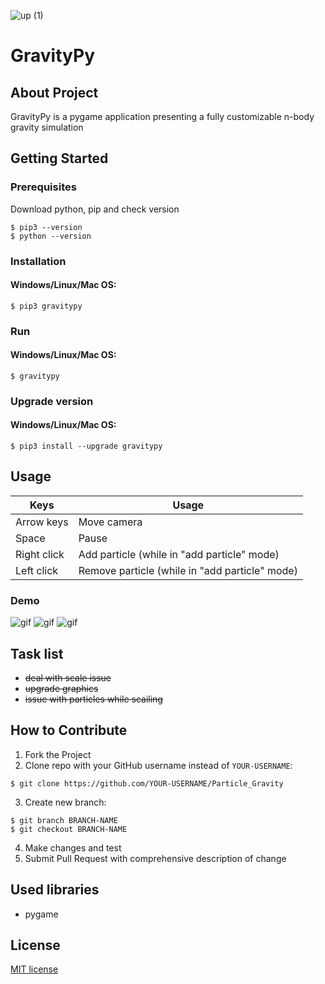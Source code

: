 ![up (1)](https://github.com/WiktorK02/gravitypy/assets/123249470/42d216fd-228d-4281-9f38-fc4d053320d5)

# GravityPy

## About Project
GravityPy is a pygame application presenting a fully customizable n-body gravity simulation
## Getting Started
### Prerequisites
Download python, pip and check version
```
$ pip3 --version 
$ python --version
```
### Installation
#### Windows/Linux/Mac OS:
```
$ pip3 gravitypy
```
### Run 
#### Windows/Linux/Mac OS:
```
$ gravitypy
```
### Upgrade version
#### Windows/Linux/Mac OS:
```
$ pip3 install --upgrade gravitypy
```
## Usage
|Keys    |  Usage   |     
| ------------- | ------------- | 
| Arrow keys     | Move camera         | 
| Space           | Pause        | 
| Right click         | Add particle  (while in "add particle" mode)     |
| Left click         | Remove particle (while in "add particle" mode)     |
### Demo 
![gif](https://user-images.githubusercontent.com/123249470/236646110-be4bdf11-9532-4dd3-bc83-0b9ed5e365ce.gif)
![gif](https://user-images.githubusercontent.com/123249470/236646107-053e41b3-52e6-46e1-b30d-7fae6ee85a1a.gif)
![gif](https://user-images.githubusercontent.com/123249470/236646111-3484842c-0e67-442d-a6ab-337d866f97c5.gif)
## Task list 
* <del>deal with scale issue</del>
* <del>upgrade graphics</del>
* <del>issue with particles while scailing </del>
## How to Contribute
1. Fork the Project
2. Clone repo with your GitHub username instead of ```YOUR-USERNAME```:<br>
```
$ git clone https://github.com/YOUR-USERNAME/Particle_Gravity
```
3. Create new branch:<br>
```
$ git branch BRANCH-NAME 
$ git checkout BRANCH-NAME
```
4. Make changes and test<br>
5. Submit Pull Request with comprehensive description of change
## Used libraries
* pygame 
## License 
[MIT license](LICENSE)
